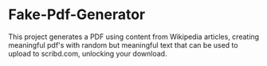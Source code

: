 # Fake-Pdf-Generator
This project generates a PDF using content from Wikipedia articles, creating meaningful pdf's with random but meaningful text that can be used to upload to scribd.com, unlocking your download. 

